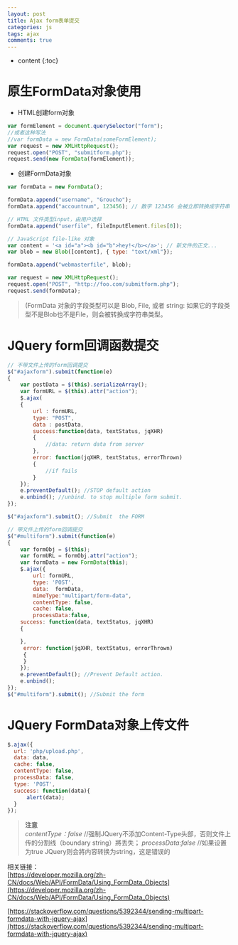 ```yaml
---
layout: post
title: Ajax form表单提交
categories: js
tags: ajax
comments: true
---
```


* content
{:toc}

# 原生FormData对象使用

* HTML创建form对象

```js
var formElement = document.querySelector("form");
//或者这种写法
//var formData = new FormData(someFormElement);
var request = new XMLHttpRequest();
request.open("POST", "submitform.php");
request.send(new FormData(formElement));
```
* 创建FormData对象

```js
var formData = new FormData();

formData.append("username", "Groucho");
formData.append("accountnum", 123456); // 数字 123456 会被立即转换成字符串 "123456"

// HTML 文件类型input，由用户选择
formData.append("userfile", fileInputElement.files[0]);

// JavaScript file-like 对象
var content = '<a id="a"><b id="b">hey!</b></a>'; // 新文件的正文...
var blob = new Blob([content], { type: "text/xml"});

formData.append("webmasterfile", blob);

var request = new XMLHttpRequest();
request.open("POST", "http://foo.com/submitform.php");
request.send(formData);
```

> (FormData 对象的字段类型可以是 Blob, File, 或者 string: 如果它的字段类型不是Blob也不是File，则会被转换成字符串类型。


# JQuery form回调函数提交

```js
// 不带文件上传的form回调提交
$("#ajaxform").submit(function(e)
{
    var postData = $(this).serializeArray();
    var formURL = $(this).attr("action");
    $.ajax(
    {
        url : formURL,
        type: "POST",
        data : postData,
        success:function(data, textStatus, jqXHR)
        {
            //data: return data from server
        },
        error: function(jqXHR, textStatus, errorThrown)
        {
            //if fails      
        }
    });
    e.preventDefault(); //STOP default action
    e.unbind(); //unbind. to stop multiple form submit.
});

$("#ajaxform").submit(); //Submit  the FORM
```

```js
// 带文件上传的form回调提交
$("#multiform").submit(function(e)
{
    var formObj = $(this);
    var formURL = formObj.attr("action");
    var formData = new FormData(this);
    $.ajax({
        url: formURL,
        type: 'POST',
        data:  formData,
        mimeType:"multipart/form-data",
        contentType: false,
        cache: false,
        processData:false,
    success: function(data, textStatus, jqXHR)
    {

    },
     error: function(jqXHR, textStatus, errorThrown)
     {
     }          
    });
    e.preventDefault(); //Prevent Default action.
    e.unbind();
});
$("#multiform").submit(); //Submit the form
```
# JQuery FormData对象上传文件

```js
$.ajax({
  url: 'php/upload.php',
  data: data,
  cache: false,
  contentType: false,
  processData: false,
  type: 'POST',
  success: function(data){
      alert(data);
  }
});
```

> **注意**  
> *contentType：false* //强制JQuery不添加Content-Type头部，否则文件上传的分割线（boundary string）將丢失；
> *processData:false* //如果设置为true JQuery则会將内容转换为string，这是错误的


相关链接：   
[https://developer.mozilla.org/zh-CN/docs/Web/API/FormData/Using_FormData_Objects](https://developer.mozilla.org/zh-CN/docs/Web/API/FormData/Using_FormData_Objects)

[https://stackoverflow.com/questions/5392344/sending-multipart-formdata-with-jquery-ajax](https://stackoverflow.com/questions/5392344/sending-multipart-formdata-with-jquery-ajax)
